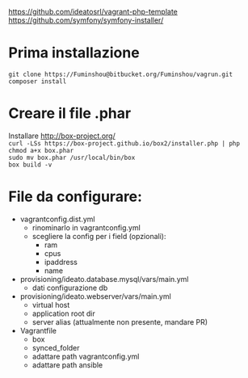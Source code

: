 https://github.com/ideatosrl/vagrant-php-template<br>
https://github.com/symfony/symfony-installer/


# Prima installazione

`git clone https://Fuminshou@bitbucket.org/Fuminshou/vagrun.git`<br>
`composer install`


# Creare il file .phar

Installare http://box-project.org/<br>
`curl -LSs https://box-project.github.io/box2/installer.php | php`<br>
`chmod a+x box.phar`<br>
`sudo mv box.phar /usr/local/bin/box`<br>
`box build -v`


# File da configurare:

- vagrantconfig.dist.yml
    - rinominarlo in vagrantconfig.yml
    - scegliere la config per i field (opzionali):
        - ram
        - cpus
        - ipaddress
        - name
- provisioning/ideato.database.mysql/vars/main.yml
    - dati configurazione db
- provisioning/ideato.webserver/vars/main.yml
    - virtual host
    - application root dir
    - server alias (attualmente non presente, mandare PR)
- Vagrantfile
    - box
    - synced_folder
    - adattare path vagrantconfig.yml
    - adattare path ansible
